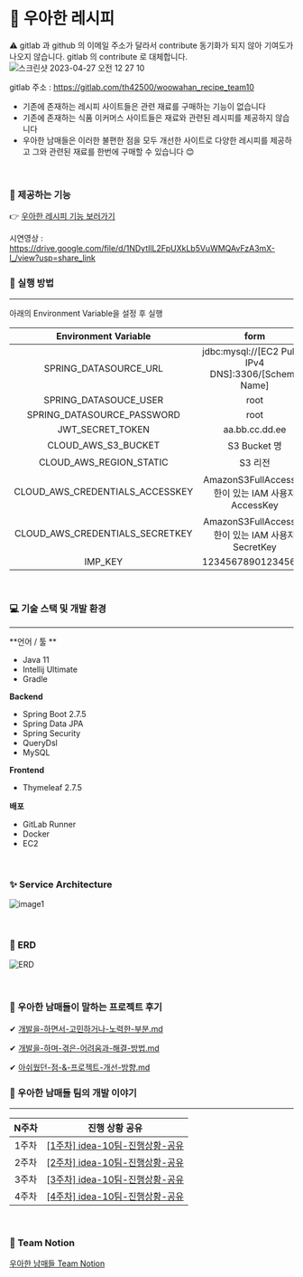 # 📖 우아한 레시피


⚠️ gitlab 과 github 의 이메일 주소가 달라서 contribute 동기화가 되지 않아 기여도가 나오지 않습니다.
gitlab 의 contribute 로 대체합니다.
![스크린샷 2023-04-27 오전 12 27 10](https://user-images.githubusercontent.com/105894868/234625001-88a8856d-7138-4944-a6f6-cebf5510db76.png)

gitlab 주소 : https://gitlab.com/th42500/woowahan_recipe_team10

- 기존에 존재하는 레시피 사이트들은 관련 재료를 구매하는 기능이 없습니다
- 기존에 존재하는 식품 이커머스 사이트들은 재료와 관련된 레시피를 제공하지 않습니다
- 우아한 남매들은 이러한 불편한 점을 모두 개선한 사이트로 다양한 레시피를 제공하고 그와 관련된 재료를 한번에 구매할 수 있습니다 😊

<br />

### 🌱 제공하는 기능

👉 [우아한 레시피 기능 보러가기](https://www.notion.so/Front-Rreview-7eb64f2ba6344b1e90dd8a6703fddeda)

시연영상 : https://drive.google.com/file/d/1NDytIlL2FpUXkLb5VuWMQAvFzA3mX-l_/view?usp=share_link


### 📢 실행 방법

---

아래의 Environment Variable을 설정 후 실행

|      Environment Variable       |                         form                          |
| :-----------------------------: | :---------------------------------------------------: |
|      SPRING_DATASOURCE_URL      | jdbc:mysql://[EC2 Public IPv4 DNS]:3306/[Schema Name] |
|      SPRING_DATASOUCE_USER      |                         root                          |
|   SPRING_DATASOURCE_PASSWORD    |                         root                          |
|        JWT_SECRET_TOKEN         |                    aa.bb.cc.dd.ee                     |
|       CLOUD_AWS_S3_BUCKET       |                     S3 Bucket 명                      |
|     CLOUD_AWS_REGION_STATIC     |                        S3 리전                        |
| CLOUD_AWS_CREDENTIALS_ACCESSKEY |  AmazonS3FullAccess 권한이 있는 IAM 사용자 AccessKey  |
| CLOUD_AWS_CREDENTIALS_SECRETKEY |  AmazonS3FullAccess 권한이 있는 IAM 사용자 SecretKey  |
|             IMP_KEY             |                  123456789012345678                   |

<br />

### 💻 기술 스택 및 개발 환경

---

**언어 / 툴 **

- Java 11
- Intellij Ultimate
- Gradle

**Backend**

- Spring Boot 2.7.5
- Spring Data JPA
- Spring Security
- QueryDsl
- MySQL

**Frontend**

- Thymeleaf 2.7.5

**배포**

- GitLab Runner
- Docker
- EC2

<br />

### ✨ Service Architecture

![image1](https://user-images.githubusercontent.com/105894868/219577763-1510e1fb-fb0e-4880-b4bc-04a1edd75d3f.png)


<br />

### 🧩 ERD

![ERD](./assets/ERD.png)

<br />

### 🌱 우아한 남매들이 말하는 프로젝트 후기

✔ [개발을-하면서-고민하거나-노력한-부분.md](./readme/개발을-하면서-고민하거나-노력한-부분.md)

✔  [개발을-하며-겪은-어려움과-해결-방법.md](./readme/개발을-하며-겪은-어려움과-해결-방법.md)

✔  [아쉬웠던-점-&-프로젝트-개선-방향.md](./readme/아쉬웠던-점-&-프로젝트-개선-방향.md)



### 💬 우아한 남매들 팀의 개발 이야기

---

| N주차 |                        진행 상황 공유                        |
| :---: | :----------------------------------------------------------: |
| 1주차 | [[1주차] idea-10팀-진행상황-공유](./readme/[1주차]-idea-10팀-진행상황-공유.md) |
| 2주차 | [[2주차] idea-10팀-진행상황-공유](./readme/[2주차]-idea-10팀-진행상황-공유.md) |
| 3주차 | [[3주차] idea-10팀-진행상황-공유](./readme/[3주차]-idea-10팀-진행상황-공유.md) |
| 4주차 | [[4주차] idea-10팀-진행상황-공유](./readme/[4주차]-idea-10팀-진행상황-공유.md) |

<br />

### 🌳 Team Notion

[우아한 남매들 Team Notion](https://www.notion.so/23-01-13-23-02-16-12ddd64750ad46a0b1547e64ab6fbf5c)

